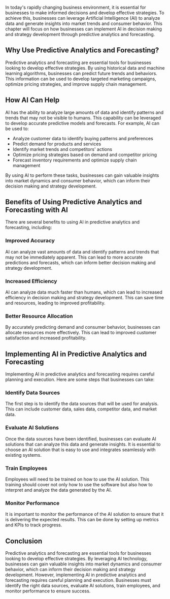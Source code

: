 
In today's rapidly changing business environment, it is essential for businesses to make informed decisions and develop effective strategies. To achieve this, businesses can leverage Artificial Intelligence (AI) to analyze data and generate insights into market trends and consumer behavior. This chapter will focus on how businesses can implement AI in decision making and strategy development through predictive analytics and forecasting.

Why Use Predictive Analytics and Forecasting?
---------------------------------------------

Predictive analytics and forecasting are essential tools for businesses looking to develop effective strategies. By using historical data and machine learning algorithms, businesses can predict future trends and behaviors. This information can be used to develop targeted marketing campaigns, optimize pricing strategies, and improve supply chain management.

How AI Can Help
---------------

AI has the ability to analyze large amounts of data and identify patterns and trends that may not be visible to humans. This capability can be leveraged to develop accurate predictive models and forecasts. For example, AI can be used to:

* Analyze customer data to identify buying patterns and preferences
* Predict demand for products and services
* Identify market trends and competitors' actions
* Optimize pricing strategies based on demand and competitor pricing
* Forecast inventory requirements and optimize supply chain management

By using AI to perform these tasks, businesses can gain valuable insights into market dynamics and consumer behavior, which can inform their decision making and strategy development.

Benefits of Using Predictive Analytics and Forecasting with AI
--------------------------------------------------------------

There are several benefits to using AI in predictive analytics and forecasting, including:

### Improved Accuracy

AI can analyze vast amounts of data and identify patterns and trends that may not be immediately apparent. This can lead to more accurate predictions and forecasts, which can inform better decision making and strategy development.

### Increased Efficiency

AI can analyze data much faster than humans, which can lead to increased efficiency in decision making and strategy development. This can save time and resources, leading to improved profitability.

### Better Resource Allocation

By accurately predicting demand and consumer behavior, businesses can allocate resources more effectively. This can lead to improved customer satisfaction and increased profitability.

Implementing AI in Predictive Analytics and Forecasting
-------------------------------------------------------

Implementing AI in predictive analytics and forecasting requires careful planning and execution. Here are some steps that businesses can take:

### Identify Data Sources

The first step is to identify the data sources that will be used for analysis. This can include customer data, sales data, competitor data, and market data.

### Evaluate AI Solutions

Once the data sources have been identified, businesses can evaluate AI solutions that can analyze this data and generate insights. It is essential to choose an AI solution that is easy to use and integrates seamlessly with existing systems.

### Train Employees

Employees will need to be trained on how to use the AI solution. This training should cover not only how to use the software but also how to interpret and analyze the data generated by the AI.

### Monitor Performance

It is important to monitor the performance of the AI solution to ensure that it is delivering the expected results. This can be done by setting up metrics and KPIs to track progress.

Conclusion
----------

Predictive analytics and forecasting are essential tools for businesses looking to develop effective strategies. By leveraging AI technology, businesses can gain valuable insights into market dynamics and consumer behavior, which can inform their decision making and strategy development. However, implementing AI in predictive analytics and forecasting requires careful planning and execution. Businesses must identify the right data sources, evaluate AI solutions, train employees, and monitor performance to ensure success.
